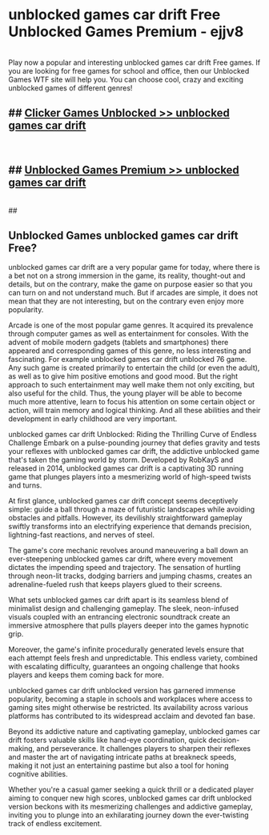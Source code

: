 # unblocked games car drift Free Unblocked Games Premium - ejjv8 <br>
<br>
Play now a popular and interesting unblocked games car drift Free games. If you are looking for free games for school and office, then our Unblocked Games WTF site will help you. You can choose cool, crazy and exciting unblocked games of different genres!


## ##  [Clicker Games Unblocked >> unblocked games car drift](http://freeplayer.one?title=unblocked_games_car_drift&ref=M1)
  <br>

##  ## [Unblocked Games Premium >> unblocked games car drift](http://freeplayer.one?title=unblocked_games_car_drift&ref=M1)
  <br>
  ##



## Unblocked Games unblocked games car drift Free?

unblocked games car drift are a very popular game for today, where there is a bet not on a strong immersion in the game, its reality, thought-out and details, but on the contrary, make the game on purpose easier so that you can turn on and not understand much. But if arcades are simple, it does not mean that they are not interesting, but on the contrary even enjoy more popularity.

Arcade is one of the most popular game genres. It acquired its prevalence through computer games as well as entertainment for consoles. With the advent of mobile modern gadgets (tablets and smartphones) there appeared and corresponding games of this genre, no less interesting and fascinating. For example unblocked games car drift unblocked 76 game. Any such game is created primarily to entertain the child (or even the adult), as well as to give him positive emotions and good mood. But the right approach to such entertainment may well make them not only exciting, but also useful for the child. Thus, the young player will be able to become much more attentive, learn to focus his attention on some certain object or action, will train memory and logical thinking. And all these abilities and their development in early childhood are very important.

unblocked games car drift Unblocked: Riding the Thrilling Curve of Endless Challenge
Embark on a pulse-pounding journey that defies gravity and tests your reflexes with unblocked games car drift, the addictive unblocked game that's taken the gaming world by storm. Developed by RobKayS and released in 2014, unblocked games car drift is a captivating 3D running game that plunges players into a mesmerizing world of high-speed twists and turns.

At first glance, unblocked games car drift concept seems deceptively simple: guide a ball through a maze of futuristic landscapes while avoiding obstacles and pitfalls. However, its devilishly straightforward gameplay swiftly transforms into an electrifying experience that demands precision, lightning-fast reactions, and nerves of steel.

The game's core mechanic revolves around maneuvering a ball down an ever-steepening unblocked games car drift, where every movement dictates the impending speed and trajectory. The sensation of hurtling through neon-lit tracks, dodging barriers and jumping chasms, creates an adrenaline-fueled rush that keeps players glued to their screens.

What sets unblocked games car drift apart is its seamless blend of minimalist design and challenging gameplay. The sleek, neon-infused visuals coupled with an entrancing electronic soundtrack create an immersive atmosphere that pulls players deeper into the games hypnotic grip.

Moreover, the game's infinite procedurally generated levels ensure that each attempt feels fresh and unpredictable. This endless variety, combined with escalating difficulty, guarantees an ongoing challenge that hooks players and keeps them coming back for more.

unblocked games car drift unblocked version has garnered immense popularity, becoming a staple in schools and workplaces where access to gaming sites might otherwise be restricted. Its availability across various platforms has contributed to its widespread acclaim and devoted fan base.

Beyond its addictive nature and captivating gameplay, unblocked games car drift fosters valuable skills like hand-eye coordination, quick decision-making, and perseverance. It challenges players to sharpen their reflexes and master the art of navigating intricate paths at breakneck speeds, making it not just an entertaining pastime but also a tool for honing cognitive abilities.

Whether you're a casual gamer seeking a quick thrill or a dedicated player aiming to conquer new high scores, unblocked games car drift unblocked version beckons with its mesmerizing challenges and addictive gameplay, inviting you to plunge into an exhilarating journey down the ever-twisting track of endless excitement.